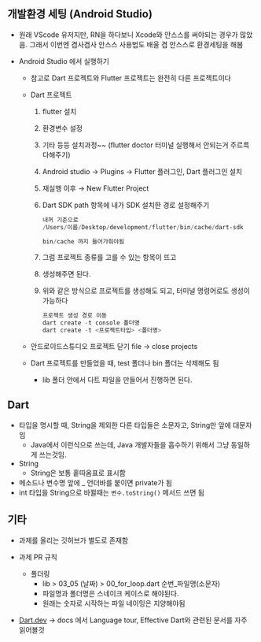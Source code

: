 ## 개발환경 세팅 (Android Studio)
- 원래 VScode 유저지만, RN을 하다보니 Xcode와 안스스를 써야되는 경우가 많았음. 그래서 이번엔 겸사겸사 안스스 사용법도 배울 겸 안스스로 환경세팅을 해봄 

- Android Studio 에서 실행하기
    - 참고로 Dart 프로젝트와 Flutter 프로젝트는 완전히 다른 프로젝트이다
    - Dart 프로젝트
        1. flutter 설치 
        2. 환경변수 설정
        3. 기타 등등 설치과정~~ (flutter doctor 터미널 실행해서 안되는거 주르륵 다해주기)
        4. Android studio → Plugins → Flutter 플러그인, Dart 플러그인 설치 
        5. 재실행 이후 → New Flutter Project 
        6. Dart SDK path 항목에 내가 SDK 설치한 경로 설정해주기
            
            ```powershell
            내꺼 기준으로
            /Users/이름/Desktop/development/flutter/bin/cache/dart-sdk 
            
            bin/cache 까지 들어가줘야됨 
            ```
            
        7. 그럼 프로젝트 종류를 고를 수 있는 항목이 뜨고
        8. 생성해주면 된다. 
        9. 위와 같은 방식으로 프로젝트를 생성해도 되고, 터미널 명령어로도 생성이 가능하다
            
            ```powershell
            프로젝트 생성 경로 이동
            dart create -t console 폴더명
            dart create -t <프로젝트타입> <폴더명> 
            ```
            
    - 안드로이드스튜디오 프로젝트 닫기 file → close projects
    - Dart 프로젝트를 만들었을 때, test 폴더나 bin 폴더는 삭제해도 됨
        - lib 폴더 안에서 다트 파일을 만들어서 진행하면 된다.
    

## Dart

- 타입을 명시할 때, String을 제외한 다른 타입들은 소문자고, String만 앞에 대문자임
    - Java에서 이런식으로 쓰는데, Java 개발자들을 흡수하기 위해서 그냥 동일하게 쓰는것임.
- String
    - String은 보통 홑따옴표로 표시함
- 메소드나 변수명 앞에 _ 언더바를 붙이면 private가 됨
- int 타입을 String으로 바뀔때는 `변수.toString()` 메서드 쓰면 됨

## 기타

- 과제를 올리는 깃허브가 별도로 존재함
- 과제 PR 규칙
    - 폴더링
        - lib > 03_05 (날짜) > 00_for_loop.dart 순번_파일명(소문자)
        - 파일명과 폴더명은 스네이크 케이스로 해야된다.
        - 원래는 숫자로 시작하는 파일 네이밍은 지양해야됨
        
- [Dart.dev](http://Dart.dev) → docs 에서 Language tour, Effective Dart와 관련된 문서를 자주 읽어볼것